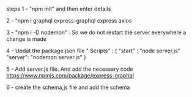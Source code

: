 steps 
1 - "npm init" and then enter details

2 - "npm i graphql express-graphql express axios

3 - "npm i -D nodemon" . So we do not restart the server everywhere a change is made

4 - Updat the package.json file " Scripts" : {
                                        "start" : "node server.js"
                                        "server": "nodemon server.js"
}

5 - Add server.js file. And add the necessary code 
        https://www.npmjs.com/package/express-graphql

6 - create the schema,js file and add the schema